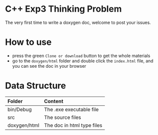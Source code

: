 # C++ Exp3 Thinking Problem
The very first time to write a doxygen doc, welcome to post your issues.

# How to use
- press the green `Clone or download` button to get the whole materials
- go to the `doxygen/html` folder and double click the `index.html` file, and you can see the doc in your browser

# Data Structure
|Folder      |Content                   |
|:-----------|:-------------------------|
|bin/Debug   |The .exe executable file  |
|src         |The source files          |
|doxygen/html|The doc in html type files|
